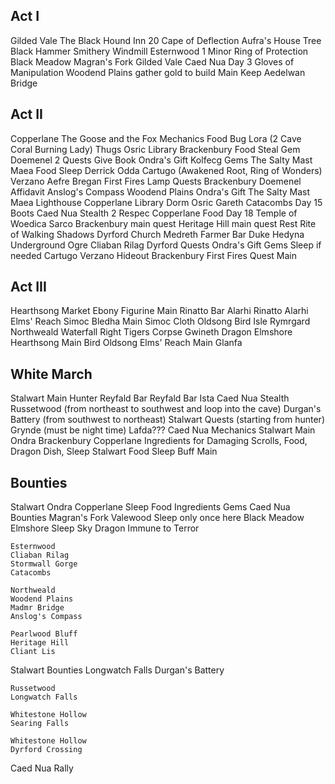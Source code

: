 ## Act I

Gilded Vale
  The Black Hound Inn
    20 Cape of Deflection
  Aufra's House
  Tree
  Black Hammer Smithery
  Windmill
Esternwood
  1 Minor Ring of Protection
Black Meadow
Magran's Fork
Gilded Vale
Caed Nua Day
  3 Gloves of Manipulation
Woodend Plains
  gather gold to build Main Keep
Aedelwan Bridge

## Act II

Copperlane
  The Goose and the Fox
    Mechanics Food
  Bug
  Lora (2 Cave Coral Burning Lady)
  Thugs
  Osric
  Library
Brackenbury
  Food
  Steal Gem
  Doemenel
    2 Quests
  Give Book
Ondra's Gift
  Kolfecg
  Gems
  The Salty Mast
    Maea
    Food
    Sleep
  Derrick
  Odda
  Cartugo (Awakened Root, Ring of Wonders)
  Verzano
  Aefre
  Bregan
First Fires
  Lamp
  Quests
Brackenbury
  Doemenel
  Affidavit
Anslog's Compass
Woodend Plains
Ondra's Gift
  The Salty Mast
    Maea
  Lighthouse
Copperlane
  Library
  Dorm
  Osric
  Gareth
  Catacombs
    Day 15 Boots
Caed Nua
  Stealth 2
  Respec
Copperlane
  Food
  Day 18 Temple of Woedica Sarco
Brackenbury main quest
Heritage Hill main quest
  Rest
  Rite of Walking Shadows
Dyrford
  Church
  Medreth
  Farmer
  Bar
  Duke
  Hedyna
  Underground
  Ogre
  Cliaban Rilag
Dyrford
  Quests
Ondra's Gift
  Gems
  Sleep if needed
  Cartugo
  Verzano
  Hideout
Brackenbury
First Fires
  Quest
  Main

## Act III

Hearthsong
  Market Ebony Figurine
  Main
  Rinatto
  Bar
  Alarhi
  Rinatto
  Alarhi
Elms' Reach
  Simoc
  Bledha
  Main
  Simoc
  Cloth
Oldsong
  Bird
  Isle
  Rymrgard
Northweald
  Waterfall
  Right
  Tigers
  Corpse
  Gwineth
  Dragon
Elmshore
Hearthsong
  Main
  Bird
Oldsong
Elms' Reach
  Main
  Glanfa

## White March

Stalwart
  Main
  Hunter
  Reyfald
  Bar
  Reyfald
  Bar
  Ista
Caed Nua Stealth
Russetwood (from northeast to southwest and loop into the cave)
Durgan's Battery (from southwest to northeast)
Stalwart
  Quests (starting from hunter)
  Grynde (must be night time)
  Lafda???
Caed Nua Mechanics
Stalwart
  Main
Ondra Brackenbury Copperlane
  Ingredients for Damaging Scrolls, Food, Dragon Dish, Sleep
Stalwart
  Food
  Sleep Buff
  Main

## Bounties

Stalwart Ondra Copperlane
  Sleep
  Food
  Ingredients
  Gems
Caed Nua
  Bounties
    Magran's Fork
    Valewood
      Sleep only once here
    Black Meadow
    Elmshore
      Sleep
    Sky Dragon Immune to Terror

    Esternwood
    Cliaban Rilag
    Stormwall Gorge
    Catacombs

    Northweald
    Woodend Plains
    Madmr Bridge
    Anslog's Compass

    Pearlwood Bluff
    Heritage Hill
    Cliant Lis

Stalwart
  Bounties
    Longwatch Falls
    Durgan's Battery
    
    Russetwood
    Longwatch Falls
    
    Whitestone Hollow
    Searing Falls
    
    Whitestone Hollow
    Dyrford Crossing

Caed Nua Rally